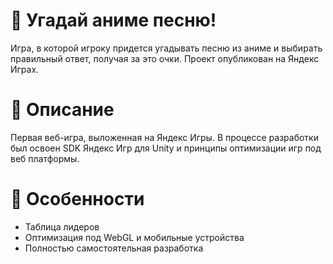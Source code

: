 # 🌸 Угадай аниме песню!
Игра, в которой игроку придется угадывать песню из аниме и выбирать правильный ответ, получая за это очки. Проект опубликован на Яндекс Играх.

# 📖 Описание
Первая веб-игра, выложенная на Яндекс Игры. В процессе разработки был освоен SDK Яндекс Игр для Unity и принципы оптимизации игр под веб платформы.

# 🚀 Особенности
- Таблица лидеров
- Оптимизация под WebGL и мобильные устройства
- Полностью самостоятельная разработка
